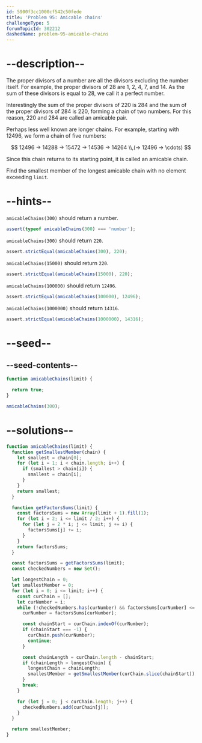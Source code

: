```yaml
---
id: 5900f3cc1000cf542c50fede
title: 'Problem 95: Amicable chains'
challengeType: 5
forumTopicId: 302212
dashedName: problem-95-amicable-chains
---
```


# --description--

The proper divisors of a number are all the divisors excluding the number itself. For example, the proper divisors of 28 are 1, 2, 4, 7, and 14. As the sum of these divisors is equal to 28, we call it a perfect number.

Interestingly the sum of the proper divisors of 220 is 284 and the sum of the proper divisors of 284 is 220, forming a chain of two numbers. For this reason, 220 and 284 are called an amicable pair.

Perhaps less well known are longer chains. For example, starting with 12496, we form a chain of five numbers:

$$ 12496 → 14288 → 15472 → 14536 → 14264 \\,(→ 12496 → \cdots) $$

Since this chain returns to its starting point, it is called an amicable chain.

Find the smallest member of the longest amicable chain with no element exceeding `limit`.

# --hints--

`amicableChains(300)` should return a number.

```js
assert(typeof amicableChains(300) === 'number');
```

`amicableChains(300)` should return `220`.

```js
assert.strictEqual(amicableChains(300), 220);
```

`amicableChains(15000)` should return `220`.

```js
assert.strictEqual(amicableChains(15000), 220);
```

`amicableChains(100000)` should return `12496`.

```js
assert.strictEqual(amicableChains(100000), 12496);
```

`amicableChains(1000000)` should return `14316`.

```js
assert.strictEqual(amicableChains(1000000), 14316);
```

# --seed--

## --seed-contents--

```js
function amicableChains(limit) {

  return true;
}

amicableChains(300);
```

# --solutions--

```js
function amicableChains(limit) {
  function getSmallestMember(chain) {
    let smallest = chain[0];
    for (let i = 1; i < chain.length; i++) {
      if (smallest > chain[i]) {
        smallest = chain[i];
      }
    }
    return smallest;
  }

  function getFactorsSums(limit) {
    const factorsSums = new Array(limit + 1).fill(1);
    for (let i = 2; i <= limit / 2; i++) {
      for (let j = 2 * i; j <= limit; j += i) {
        factorsSums[j] += i;
      }
    }
    return factorsSums;
  }

  const factorsSums = getFactorsSums(limit);
  const checkedNumbers = new Set();

  let longestChain = 0;
  let smallestMember = 0;
  for (let i = 0; i <= limit; i++) {
    const curChain = [];
    let curNumber = i;
    while (!checkedNumbers.has(curNumber) && factorsSums[curNumber] <= limit) {
      curNumber = factorsSums[curNumber];

      const chainStart = curChain.indexOf(curNumber);
      if (chainStart === -1) {
        curChain.push(curNumber);
        continue;
      }

      const chainLength = curChain.length - chainStart;
      if (chainLength > longestChain) {
        longestChain = chainLength;
        smallestMember = getSmallestMember(curChain.slice(chainStart));
      }
      break;
    }

    for (let j = 0; j < curChain.length; j++) {
      checkedNumbers.add(curChain[j]);
    }
  }

  return smallestMember;
}
```

